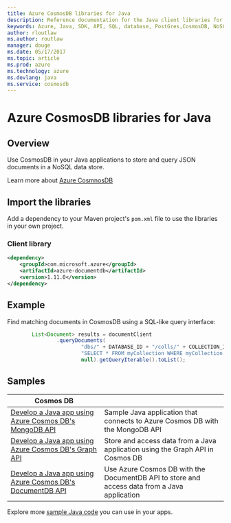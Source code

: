 ```yaml
---
title: Azure CosmosDB libraries for Java
description: Reference documentation for the Java client libraries for CosmosDB
keywords: Azure, Java, SDK, API, SQL, database, PostGres,CosmosDB, NoSQL 
author: rloutlaw
ms.author: routlaw
manager: douge
ms.date: 05/17/2017
ms.topic: article
ms.prod: azure
ms.technology: azure
ms.devlang: java
ms.service: cosmosdb
---
```


# Azure CosmosDB libraries for Java

## Overview

Use CosmosDB in your Java applications to store and query JSON documents in a NoSQL data store.

Learn more about [Azure CosmnosDB](https://docs.microsoft.com/en-us/azure/cosmos-db/introduction)

## Import the libraries

Add a dependency to your Maven project's `pom.xml` file to use the libraries in your own project.

### Client library

```XML
<dependency>
	<groupId>com.microsoft.azure</groupId>
	<artifactId>azure-documentdb</artifactId>
	<version>1.11.0</version>
</dependency>
```   

## Example

Find matching documents in CosmosDB using a SQL-like query interface:

```java
        List<Document> results = documentClient
                .queryDocuments(
                        "dbs/" + DATABASE_ID + "/colls/" + COLLECTION_ID,
                        "SELECT * FROM myCollection WHERE myCollection.email = 'allen [at] contoso.com'",
                        null).getQueryIterable().toList();

```

## Samples

| **Cosmos DB** ||
|--|--|
| [Develop a Java app using Azure Cosmos DB's MongoDB API][2] | Sample Java application that connects to Azure Cosmos DB with the MongoDB API |
| [Develop a Java app using Azure Cosmos DB's Graph API][3] |  Store and access data from a Java application using the Graph API in Cosmos DB |
| [Develop a Java app using Azure Cosmos DB's DocumentDB API][4] | Use  Azure Cosmos DB with the DocumentDB API to store and access data from a Java application | 

Explore more [sample Java code](https://azure.microsoft.com/resources/samples/?platform=java) you can use in your apps.

[2]: https://azure.microsoft.com/resources/samples/azure-cosmos-db-mongodb-java-getting-started/
[3]: https://azure.microsoft.com/resources/samples/azure-cosmos-db-graph-java-getting-started/
[4]: https://azure.microsoft.com/resources/samples/azure-cosmos-db-documentdb-java-getting-started/